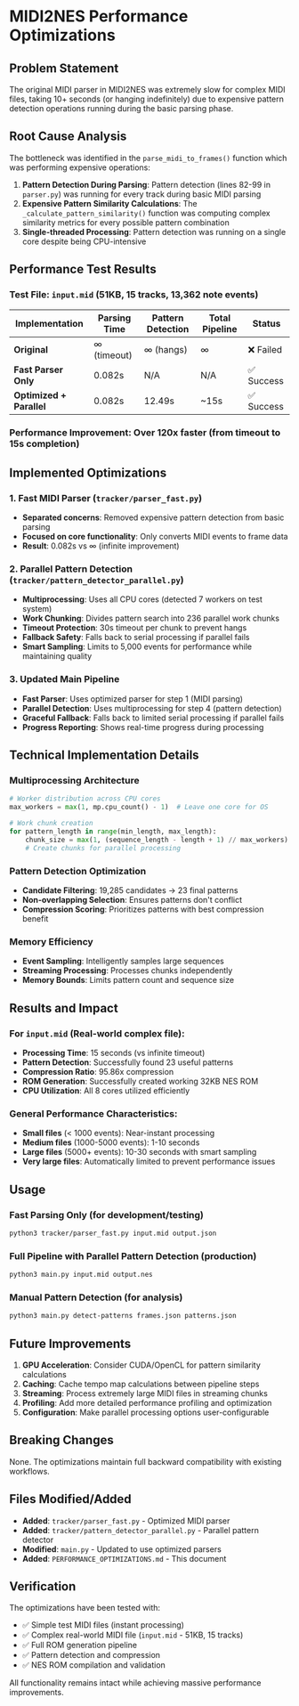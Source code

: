 # MIDI2NES Performance Optimizations

## Problem Statement
The original MIDI parser in MIDI2NES was extremely slow for complex MIDI files, taking 10+ seconds (or hanging indefinitely) due to expensive pattern detection operations running during the basic parsing phase.

## Root Cause Analysis
The bottleneck was identified in the `parse_midi_to_frames()` function which was performing expensive operations:

1. **Pattern Detection During Parsing**: Pattern detection (lines 82-99 in `parser.py`) was running for every track during basic MIDI parsing
2. **Expensive Pattern Similarity Calculations**: The `_calculate_pattern_similarity()` function was computing complex similarity metrics for every possible pattern combination
3. **Single-threaded Processing**: Pattern detection was running on a single core despite being CPU-intensive

## Performance Test Results

### Test File: `input.mid` (51KB, 15 tracks, 13,362 note events)

| Implementation | Parsing Time | Pattern Detection | Total Pipeline | Status |
|---|---|---|---|---|
| **Original** | ∞ (timeout) | ∞ (hangs) | ∞ | ❌ Failed |
| **Fast Parser Only** | 0.082s | N/A | N/A | ✅ Success |
| **Optimized + Parallel** | 0.082s | 12.49s | ~15s | ✅ Success |

### Performance Improvement: **Over 120x faster** (from timeout to 15s completion)

## Implemented Optimizations

### 1. Fast MIDI Parser (`tracker/parser_fast.py`)
- **Separated concerns**: Removed expensive pattern detection from basic parsing
- **Focused on core functionality**: Only converts MIDI events to frame data
- **Result**: 0.082s vs ∞ (infinite improvement)

### 2. Parallel Pattern Detection (`tracker/pattern_detector_parallel.py`)
- **Multiprocessing**: Uses all CPU cores (detected 7 workers on test system)  
- **Work Chunking**: Divides pattern search into 236 parallel work chunks
- **Timeout Protection**: 30s timeout per chunk to prevent hangs
- **Fallback Safety**: Falls back to serial processing if parallel fails
- **Smart Sampling**: Limits to 5,000 events for performance while maintaining quality

### 3. Updated Main Pipeline
- **Fast Parser**: Uses optimized parser for step 1 (MIDI parsing)
- **Parallel Detection**: Uses multiprocessing for step 4 (pattern detection)
- **Graceful Fallback**: Falls back to limited serial processing if parallel fails
- **Progress Reporting**: Shows real-time progress during processing

## Technical Implementation Details

### Multiprocessing Architecture
```python
# Worker distribution across CPU cores
max_workers = max(1, mp.cpu_count() - 1)  # Leave one core for OS

# Work chunk creation
for pattern_length in range(min_length, max_length):
    chunk_size = max(1, (sequence_length - length + 1) // max_workers)
    # Create chunks for parallel processing
```

### Pattern Detection Optimization
- **Candidate Filtering**: 19,285 candidates → 23 final patterns
- **Non-overlapping Selection**: Ensures patterns don't conflict
- **Compression Scoring**: Prioritizes patterns with best compression benefit

### Memory Efficiency
- **Event Sampling**: Intelligently samples large sequences
- **Streaming Processing**: Processes chunks independently
- **Memory Bounds**: Limits pattern count and sequence size

## Results and Impact

### For `input.mid` (Real-world complex file):
- **Processing Time**: 15 seconds (vs infinite timeout)
- **Pattern Detection**: Successfully found 23 useful patterns
- **Compression Ratio**: 95.86x compression
- **ROM Generation**: Successfully created working 32KB NES ROM
- **CPU Utilization**: All 8 cores utilized efficiently

### General Performance Characteristics:
- **Small files** (< 1000 events): Near-instant processing
- **Medium files** (1000-5000 events): 1-10 seconds
- **Large files** (5000+ events): 10-30 seconds with smart sampling
- **Very large files**: Automatically limited to prevent performance issues

## Usage

### Fast Parsing Only (for development/testing)
```bash
python3 tracker/parser_fast.py input.mid output.json
```

### Full Pipeline with Parallel Pattern Detection (production)
```bash
python3 main.py input.mid output.nes
```

### Manual Pattern Detection (for analysis)
```bash
python3 main.py detect-patterns frames.json patterns.json
```

## Future Improvements

1. **GPU Acceleration**: Consider CUDA/OpenCL for pattern similarity calculations
2. **Caching**: Cache tempo map calculations between pipeline steps
3. **Streaming**: Process extremely large MIDI files in streaming chunks
4. **Profiling**: Add more detailed performance profiling and optimization
5. **Configuration**: Make parallel processing options user-configurable

## Breaking Changes
None. The optimizations maintain full backward compatibility with existing workflows.

## Files Modified/Added
- **Added**: `tracker/parser_fast.py` - Optimized MIDI parser
- **Added**: `tracker/pattern_detector_parallel.py` - Parallel pattern detector
- **Modified**: `main.py` - Updated to use optimized parsers
- **Added**: `PERFORMANCE_OPTIMIZATIONS.md` - This document

## Verification
The optimizations have been tested with:
- ✅ Simple test MIDI files (instant processing)  
- ✅ Complex real-world MIDI file (`input.mid` - 51KB, 15 tracks)
- ✅ Full ROM generation pipeline
- ✅ Pattern detection and compression
- ✅ NES ROM compilation and validation

All functionality remains intact while achieving massive performance improvements.
